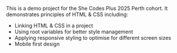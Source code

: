 This is a demo project for the She Codes Plus 2025 Perth cohort. It demonstrates principles of HTML & CSS including:
- Linking HTML & CSS in a project
- Using root variables for better style management
- Applying responsive styling to optimise for different screen sizes
- Mobile first design
